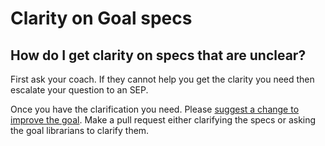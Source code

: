 # Clarity on Goal specs

## How do I get clarity on specs that are unclear?

First ask your coach. If they cannot help you get the clarity you need then escalate your question to an SEP.

Once you have the clarification you need. Please [suggest a change to improve the goal](). Make a pull request either clarifying the specs or asking the goal librarians to clarify them.
